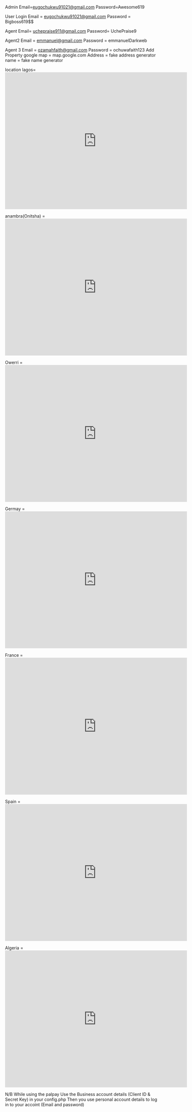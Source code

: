 Admin
Email=eugochukwu91021@gmail.com
Password=Awesome619

User Login
Email = eugochukwu91021@gmail.com
Password = Bigboss619$$

Agent
Email= uchepraise911@gmail.com
Password= UchePraise9

Agent2
Email = emmanuel@gmail.com
Password = emmanuelDarkweb

Agent 3
Email = ozamahfaith@gmail.com
Password = ochuwafaith123
 Add Property
google map = map.google.com
Address = fake address generator
name = fake name generator

location 
lagos= <iframe src="https://www.google.com/maps/embed?pb=!1m18!1m12!1m3!1d253682.46310642836!2d3.1191414046784316!3d6.548369373436928!2m3!1f0!2f0!3f0!3m2!1i1024!2i768!4f13.1!3m3!1m2!1s0x103b8b2ae68280c1%3A0xdc9e87a367c3d9cb!2sLagos!5e0!3m2!1sen!2sng!4v1724726977388!5m2!1sen!2sng" width="600" height="450" style="border:0;" allowfullscreen="" loading="lazy" referrerpolicy="no-referrer-when-downgrade"></iframe>

anambra(Onitsha) = <iframe src="https://www.google.com/maps/embed?pb=!1m18!1m12!1m3!1d63470.91911973083!2d6.7790478278953135!3d6.139777716121959!2m3!1f0!2f0!3f0!3m2!1i1024!2i768!4f13.1!3m3!1m2!1s0x104393bed6cb93b7%3A0xd75544d3750782f7!2sOnitsha%2C%20Anambra!5e0!3m2!1sen!2sng!4v1724727276723!5m2!1sen!2sng" width="600" height="450" style="border:0;" allowfullscreen="" loading="lazy" referrerpolicy="no-referrer-when-downgrade"></iframe>

Owerri = <iframe src="https://www.google.com/maps/embed?pb=!1m18!1m12!1m3!1d127083.59928298678!2d6.99114920450034!3d5.513096112792103!2m3!1f0!2f0!3f0!3m2!1i1024!2i768!4f13.1!3m3!1m2!1s0x104259980202a4a1%3A0x2b97fd8924660eb1!2sOwerri%2C%20Imo!5e0!3m2!1sen!2sng!4v1724727232819!5m2!1sen!2sng" width="600" height="450" style="border:0;" allowfullscreen="" loading="lazy" referrerpolicy="no-referrer-when-downgrade"></iframe>

Germay = <iframe src="https://www.google.com/maps/embed?pb=!1m18!1m12!1m3!1d10348506.38870413!2d-0.10693463509810415!3d50.71083284720556!2m3!1f0!2f0!3f0!3m2!1i1024!2i768!4f13.1!3m3!1m2!1s0x479a721ec2b1be6b%3A0x75e85d6b8e91e55b!2sGermany!5e0!3m2!1sen!2sng!4v1724727323526!5m2!1sen!2sng" width="600" height="450" style="border:0;" allowfullscreen="" loading="lazy" referrerpolicy="no-referrer-when-downgrade"></iframe>

France = <iframe src="https://www.google.com/maps/embed?pb=!1m18!1m12!1m3!1d11426993.341495778!2d-7.991886956716002!3d45.634888609565415!2m3!1f0!2f0!3f0!3m2!1i1024!2i768!4f13.1!3m3!1m2!1s0xd54a02933785731%3A0x6bfd3f96c747d9f7!2sFrance!5e0!3m2!1sen!2sng!4v1724727364625!5m2!1sen!2sng" width="600" height="450" style="border:0;" allowfullscreen="" loading="lazy" referrerpolicy="no-referrer-when-downgrade"></iframe>

Spain = <iframe src="https://www.google.com/maps/embed?pb=!1m18!1m12!1m3!1d13330643.074773183!2d-17.597531993440512!3d35.34195650581622!2m3!1f0!2f0!3f0!3m2!1i1024!2i768!4f13.1!3m3!1m2!1s0xc42e3783261bc8b%3A0xa6ec2c940768a3ec!2sSpain!5e0!3m2!1sen!2sng!4v1724727398379!5m2!1sen!2sng" width="600" height="450" style="border:0;" allowfullscreen="" loading="lazy" referrerpolicy="no-referrer-when-downgrade"></iframe>

Algeria = <iframe src="https://www.google.com/maps/embed?pb=!1m18!1m12!1m3!1d14469029.813646808!2d-8.988671417315121!3d27.702524706648372!2m3!1f0!2f0!3f0!3m2!1i1024!2i768!4f13.1!3m3!1m2!1s0xd7e8a6a28037bd1%3A0x7140bee3abd7f8a2!2sAlgeria!5e0!3m2!1sen!2sng!4v1724727427614!5m2!1sen!2sng" width="600" height="450" style="border:0;" allowfullscreen="" loading="lazy" referrerpolicy="no-referrer-when-downgrade"></iframe>



N/B
While using the palpay
Use the Business account details (Client ID & Secret Key) in your config.php
Then you use personal account details to log in to your accoint (Email and password)


